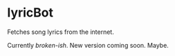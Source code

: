 # lyricBot

Fetches song lyrics from the internet.

Currently *broken-ish*. New version coming soon. Maybe.
